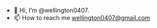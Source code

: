- 👋 Hi, I’m @wellington0407.
- 📫 How to reach me wellington0407@gmail.com

<!---
wellington0407/wellington0407 is a ✨ special ✨ repository because its `README.md` (this file) appears on your GitHub profile.
You can click the Preview link to take a look at your changes.
--->
